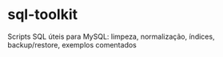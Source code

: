 # sql-toolkit
Scripts SQL úteis para MySQL: limpeza, normalização, índices, backup/restore, exemplos comentados
